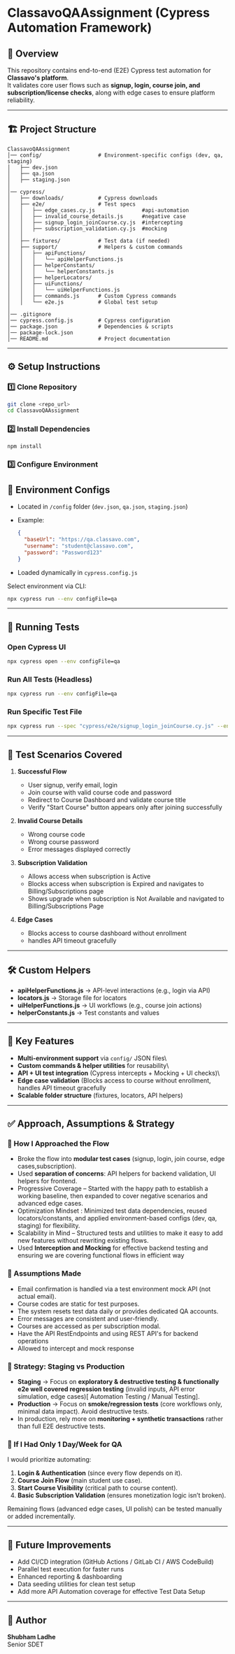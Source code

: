 # ClassavoQAAssignment (Cypress Automation Framework)

## 📌 Overview

This repository contains end-to-end (E2E) Cypress test automation for
**Classavo's platform**.\
It validates core user flows such as **signup, login, course join, and
subscription/license checks**, along with edge cases to ensure platform
reliability.

------------------------------------------------------------------------

## 🏗️ Project Structure

    ClassavoQAAssignment
    │── config/                  # Environment-specific configs (dev, qa, staging)
    │   ├── dev.json
    │   ├── qa.json
    │   ├── staging.json
    │
    │── cypress/
    │   ├── downloads/           # Cypress downloads
    │   ├── e2e/                 # Test specs
    │   │   ├── edge_cases.cy.js               #api-automation
    │   │   ├── invalid_course_details.js      #negative case
    │   │   ├── signup_login_joinCourse.cy.js  #intercepting
    │   │   ├── subscription_validation.cy.js  #mocking
    │   │
    │   ├── fixtures/            # Test data (if needed)
    │   ├── support/             # Helpers & custom commands
    │   │   ├── apiFunctions/
    │   │   │   └── apiHelperFunctions.js 
    │   │   ├── helperConstants/
    │   │   │   └── helperConstants.js
    │   │   ├── helperLocators/
    │   │   ├── uiFunctions/
    │   │   │   └── uiHelperFunctions.js
    │   │   ├── commands.js      # Custom Cypress commands
    │   │   └── e2e.js           # Global test setup
    │
    │── .gitignore
    │── cypress.config.js        # Cypress configuration
    │── package.json             # Dependencies & scripts
    │── package-lock.json
    │── README.md                # Project documentation

------------------------------------------------------------------------

## ⚙️ Setup Instructions

### 1️⃣ Clone Repository

``` bash
git clone <repo_url>
cd ClassavoQAAssignment
```

### 2️⃣ Install Dependencies

``` bash
npm install
```

### 3️⃣ Configure Environment

## 🔑 Environment Configs

- Located in `/config` folder (`dev.json`, `qa.json`, `staging.json`)
- Example:
  ```json
  {
    "baseUrl": "https://qa.classavo.com",
    "username": "student@classavo.com",
    "password": "Password123"
  }
  ```

- Loaded dynamically in `cypress.config.js`

Select environment via CLI:

``` bash
npx cypress run --env configFile=qa
```

------------------------------------------------------------------------

## 🚀 Running Tests

### Open Cypress UI

``` bash
npx cypress open --env configFile=qa
```

### Run All Tests (Headless)

``` bash
npx cypress run --env configFile=qa
```

### Run Specific Test File

``` bash
npx cypress run --spec "cypress/e2e/signup_login_joinCourse.cy.js" --env configFile=qa
```

------------------------------------------------------------------------

## 🧪 Test Scenarios Covered

1. **Successful Flow**
   - User signup, verify email, login
   - Join course with valid course code and password
   - Redirect to Course Dashboard and validate course title
   - Verify "Start Course" button appears only after joining successfully

2. **Invalid Course Details**
   - Wrong course code
   - Wrong course password
   - Error messages displayed correctly

3. **Subscription Validation**
   - Allows access when subscription is Active
   - Blocks access when subscription is Expired and navigates to Billing/Subscriptions page
   - Shows upgrade when subscription is Not Available and navigated to Billing/Subscriptions Page

4. **Edge Cases**
   - Blocks access to course dashboard without enrollment
   - handles API timeout gracefully

---


## 🛠️ Custom Helpers

- **apiHelperFunctions.js** → API-level interactions (e.g., login via API)
- **locators.js** → Storage file for locators
- **uiHelperFunctions.js** → UI workflows (e.g., course join actions)
- **helperConstants.js** → Test constants and values

------------------------------------------------------------------------

## 🔑 Key Features

-   **Multi-environment support** via `config/` JSON files\
-   **Custom commands & helper utilities** for reusability\
-   **API + UI test integration** (Cypress intercepts + Mocking + UI checks)\
-   **Edge case validation** (Blocks access to course without enrollment, handles API timeout gracefully
-   **Scalable folder structure** (fixtures, locators, API helpers)

------------------------------------------------------------------------

## ✅ Approach, Assumptions & Strategy

### 🔹 How I Approached the Flow
- Broke the flow into **modular test cases** (signup, login, join course, edge cases,subscription).  
- Used **separation of concerns**: API helpers for backend validation, UI helpers for frontend.
- Progressive Coverage – Started with the happy path to establish a working baseline, then expanded to cover negative scenarios and advanced edge cases.
- Optimization Mindset : Minimized test data dependencies, reused locators/constants, and applied environment-based configs (dev, qa, staging) for flexibility.
- Scalability in Mind – Structured tests and utilities to make it easy to add new features without rewriting existing flows.
- Used **Interception and Mocking** for effective backend testing and ensuring we are covering functional flows in efficient way

### 🔹 Assumptions Made
- Email confirmation is handled via a test environment mock API (not actual email).  
- Course codes are static for test purposes.  
- The system resets test data daily or provides dedicated QA accounts.  
- Error messages are consistent and user-friendly.
- Courses are accessed as per subscription modal.
- Have the API RestEndpoints and using REST API's for backend operations
- Allowed to intercept and mock response

### 🔹 Strategy: Staging vs Production
- **Staging** → Focus on **exploratory & destructive testing & functionally e2e well covered regression testing** (invalid inputs, API error simulation, edge cases)[ Automation Testing / Manual Testing].  
- **Production** → Focus on **smoke/regression tests** (core workflows only, minimal data impact). Avoid destructive tests.  
- In production, rely more on **monitoring + synthetic transactions** rather than full E2E destructive tests.  

### 🔹 If I Had Only 1 Day/Week for QA
I would prioritize automating:  
1. **Login & Authentication** (since every flow depends on it).  
2. **Course Join Flow** (main student use case).  
3. **Start Course Visibility** (critical path to course content).  
4. **Basic Subscription Validation** (ensures monetization logic isn’t broken).  

Remaining flows (advanced edge cases, UI polish) can be tested manually or added incrementally.

---

## 📌 Future Improvements
- Add CI/CD integration (GitHub Actions / GitLab CI / AWS CodeBuild)
- Parallel test execution for faster runs
- Enhanced reporting & dashboarding
- Data seeding utilities for clean test setup
- Add more API Automation coverage for effective Test Data Setup
---

## 👤 Author

**Shubham Ladhe**\
  Senior SDET
